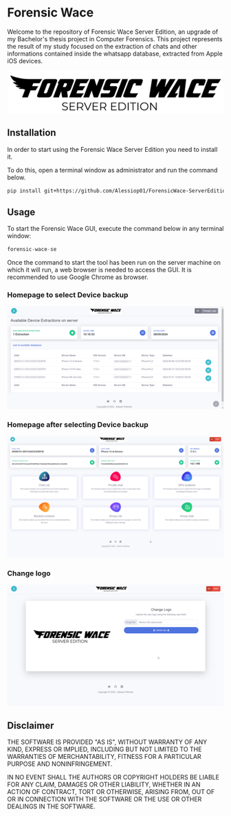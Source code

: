 # Forensic Wace

Welcome to the repository of Forensic Wace Server Edition, an upgrade of my Bachelor's thesis project in Computer Forensics. This project represents the result of my study focused on the extraction of chats and other informations contained inside the whatsapp database, extracted from Apple iOS devices.

![Logo.png](src%2FforensicWace_SE%2Fassets%2Fimg%2FLogo.png)

## Installation

In order to start using the Forensic Wace Server Edition you need to install it.

To do this, open a terminal window as administrator and run the command below.

```bash
pip install git+https://github.com/Alessiop01/ForensicWace-ServerEdition
```

## Usage
To start the Forensic Wace GUI, execute the command below in any terminal window:

```python
forensic-wace-se
```

Once the command to start the tool has been run on the server machine on which it will run, a web browser is needed to access the GUI. It is recommended to use Google Chrome as browser.

### Homepage to select Device backup
![Select Backup.png](src%2FforensicWace_SE%2Fassets%2Fimg%2FGitHub%20Screen%2FSelect%20Backup.png)

### Homepage after selecting Device backup
![Homepage.png](src%2FforensicWace_SE%2Fassets%2Fimg%2FGitHub%20Screen%2FHomepage.png)

### Change logo
![Change Logo.png](src%2FforensicWace_SE%2Fassets%2Fimg%2FGitHub%20Screen%2FChange%20Logo.png)

## Disclaimer
THE SOFTWARE IS PROVIDED "AS IS", WITHOUT WARRANTY OF ANY KIND, EXPRESS OR
IMPLIED, INCLUDING BUT NOT LIMITED TO THE WARRANTIES OF MERCHANTABILITY,
FITNESS FOR A PARTICULAR PURPOSE AND NONINFRINGEMENT.

IN NO EVENT SHALL THE AUTHORS OR COPYRIGHT HOLDERS BE LIABLE FOR ANY CLAIM, DAMAGES OR OTHER
LIABILITY, WHETHER IN AN ACTION OF CONTRACT, TORT OR OTHERWISE, ARISING FROM,
OUT OF OR IN CONNECTION WITH THE SOFTWARE OR THE USE OR OTHER DEALINGS IN THE
SOFTWARE.
